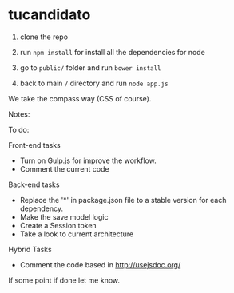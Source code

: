 tucandidato
===========

1. clone the repo

2. run ```npm install``` for install all the dependencies for node

3. go to ```public/``` folder and run ```bower install```

4. back to main ```/``` directory and run ```node app.js```

We take the compass way (CSS of course).

Notes:

To do:

Front-end tasks

- Turn on Gulp.js for improve the workflow.
- Comment the current code


Back-end tasks

- Replace the '*' in package.json file to a stable version for each dependency.
- Make the save model logic
- Create a Session token
- Take a look to current architecture


Hybrid Tasks
- Comment the code based in http://usejsdoc.org/


If some point if done let me know.

